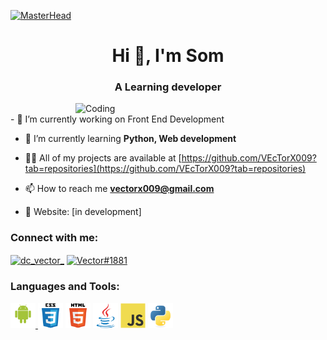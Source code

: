 [![MasterHead](https://i.ytimg.com/vi/7WglOFRnDEE/maxresdefault.jpg)]()
<h1 align="center">Hi 👋, I'm Som</h1>
<h3 align="center">A Learning developer</h3>
<img align="right" alt="Coding" width="400" src="https://mir-s3-cdn-cf.behance.net/project_modules/max_1200/1a9df897809751.5ecdef411c340.gif"/>
<br>
- 🔭 I’m currently working on Front End Development

- 🌱 I’m currently learning **Python, Web development**

- 👨‍💻 All of my projects are available at [https://github.com/VEcTorX009?tab=repositories](https://github.com/VEcTorX009?tab=repositories)

- 📫 How to reach me **vectorx009@gmail.com**

- 📄 Website: [in development]

<h3 align="left">Connect with me:</h3>
<p align="left">
<a href="https://instagram.com/dc_vector_" target="blank"><img align="center" src="https://raw.githubusercontent.com/rahuldkjain/github-profile-readme-generator/master/src/images/icons/Social/instagram.svg" alt="dc_vector_" height="30" width="40" /></a>
<a href="https://discord.gg/Vector#1881" target="blank"><img align="center" src="https://raw.githubusercontent.com/rahuldkjain/github-profile-readme-generator/master/src/images/icons/Social/discord.svg" alt="Vector#1881" height="30" width="40" /></a>
</p>

<h3 align="left">Languages and Tools:</h3>
<p align="left"> <a href="https://developer.android.com" target="_blank" rel="noreferrer"> <img  style = "text-decoration:none" src="https://raw.githubusercontent.com/devicons/devicon/master/icons/android/android-original-wordmark.svg" alt="android" width="40" height="40"/> </a> <a href="https://www.w3schools.com/css/" style = "text-decoration:none" target="_blank" rel="noreferrer"> <img  style = "text-decoration:none" src="https://raw.githubusercontent.com/devicons/devicon/master/icons/css3/css3-original-wordmark.svg" alt="css3" width="40" height="40"/> </a> <a style = "text-decoration:none" href="https://www.w3.org/html/" target="_blank" rel="noreferrer"> <img style = "text-decoration:none"src="https://raw.githubusercontent.com/devicons/devicon/master/icons/html5/html5-original-wordmark.svg" alt="html5" width="40" height="40"/> </a> <a style = "text-decoration:none" href="https://www.java.com" target="_blank" rel="noreferrer"> <img style = "text-decoration:none" src="https://raw.githubusercontent.com/devicons/devicon/master/icons/java/java-original.svg" alt="java" width="40" height="40"/> </a> <a style = "text-decoration:none" href="https://developer.mozilla.org/en-US/docs/Web/JavaScript" target="_blank" rel="noreferrer"> <img style = "text-decoration:none" src="https://raw.githubusercontent.com/devicons/devicon/master/icons/javascript/javascript-original.svg" alt="javascript" width="40" height="40"/> </a> <a style = "text-decoration:none" href="https://www.python.org" target="_blank" rel="noreferrer"> <img style = "text-decoration:none" src="https://raw.githubusercontent.com/devicons/devicon/master/icons/python/python-original.svg" alt="python" width="40" height="40"/> </a> </p>
